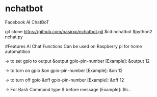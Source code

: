 # nchatbot
Facebook AI ChatBoT

git clone https://github.com/nasirxo/nchatbot.git
$cd nchatbot
$python2 nchat.py

#Features
AI Chat Functions
Can be used on Raspberry pi for home automatition

<Raspberry Pi Commands>
-> to set gpio to output 
<Format> &output gpio-pin-number
[Example]: &output 12

-> to turn on gpio
<Format> &on gpio-pin-number
[Example]: &on 12

-> to turn off gpio
<Format> &off gpio-pin-number
[Example]: &off 12

-> For Bash Command
type $ before message
[Example]: $ls
 .
